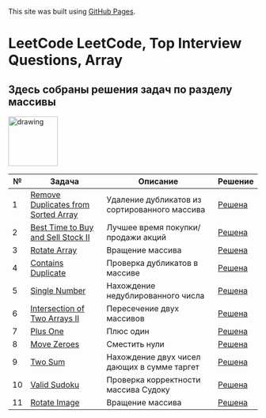 This site was built using [GitHub Pages](https://pages.github.com/).
# LeetCode LeetCode, Top Interview Questions, Array
## Здесь собраны решения задач по разделу массивы
<a href="https://leetcode.com/explore/featured/card/top-interview-questions-easy/92/array/">
    <img src="https://media.giphy.com/media/7nXMnkcsTi1wGtPNxT/giphy.gif" alt="drawing" width="100"/>
  </a>

| № | Задача | Описание | Решение |
| --- | --- | --- | --- |
| 1 | [Remove Duplicates from Sorted Array](https://leetcode.com/explore/featured/card/top-interview-questions-easy/92/array/727/) | Удаление дубликатов из  сортированного массива | [Решена](https://leetcode.com/problems/remove-duplicates-from-sorted-array/submissions/962493886/)
| 2 | [Best Time to Buy and Sell Stock II](https://leetcode.com/explore/featured/card/top-interview-questions-easy/92/array/564/) | Лучшее время покупки/продажи акций | [Решена](https://leetcode.com/problems/remove-duplicates-from-sorted-array/submissions/962493886/)
| 3 | [Rotate Array](https://leetcode.com/explore/featured/card/top-interview-questions-easy/92/array/646/) | Вращение массива | [Решена](https://leetcode.com/problems/remove-duplicates-from-sorted-array/submissions/962493886/)
| 4 | [Contains Duplicate](https://leetcode.com/explore/featured/card/top-interview-questions-easy/92/array/578/) | Проверка дубликатов в массиве | [Решена](https://leetcode.com/problems/remove-duplicates-from-sorted-array/submissions/962493886/)
| 5 | [Single Number](https://leetcode.com/explore/featured/card/top-interview-questions-easy/92/array/549/) | Нахождение недублированного числа | [Решена](https://leetcode.com/problems/remove-duplicates-from-sorted-array/submissions/962493886/)
| 6 | [Intersection of Two Arrays II](https://leetcode.com/explore/featured/card/top-interview-questions-easy/92/array/674/) | Пересечение двух массивов | [Решена](https://leetcode.com/problems/remove-duplicates-from-sorted-array/submissions/962493886/)
| 7 | [Plus One](https://leetcode.com/explore/featured/card/top-interview-questions-easy/92/array/559/) | Плюс один | [Решена](https://leetcode.com/problems/remove-duplicates-from-sorted-array/submissions/962493886/)
| 8 | [Move Zeroes](https://leetcode.com/explore/featured/card/top-interview-questions-easy/92/array/567/) | Сместить нули | [Решена](https://leetcode.com/problems/remove-duplicates-from-sorted-array/submissions/962493886/)
| 9 | [Two Sum](https://leetcode.com/explore/featured/card/top-interview-questions-easy/92/array/546/) | Нахождение двух чисел дающих в сумме таргет | [Решена](https://leetcode.com/problems/remove-duplicates-from-sorted-array/submissions/962493886/)
| 10 | [Valid Sudoku](https://leetcode.com/explore/featured/card/top-interview-questions-easy/92/array/769/) | Проверка корректности массива Судоку | [Решена](https://leetcode.com/problems/remove-duplicates-from-sorted-array/submissions/962493886/)
| 11 | [Rotate Image](https://leetcode.com/explore/featured/card/top-interview-questions-easy/92/array/770/) | Вращение массива | [Решена](https://leetcode.com/problems/remove-duplicates-from-sorted-array/submissions/962493886/)
